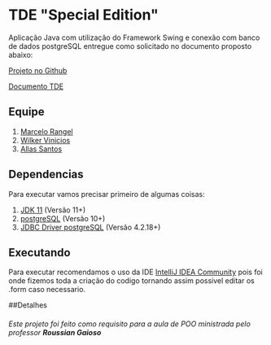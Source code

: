 # TDE "Special Edition"

Aplicação Java com utilização do Framework Swing e conexão com banco de dados postgreSQL entregue como solicitado no documento proposto abaixo:

[Projeto no Github](https://github.com/ThePurpleGroup/TDE)

[Documento TDE](https://docs.google.com/document/d/1q0t_junb_YpJaUnrwa5k_jUZHedB2uNpJFIEzeSj7UQ/edit?usp=sharing) 

## Equipe

1. [Marcelo Rangel](https://github.com/MarceloRanngel)
1. [Wilker Vinicios](https://github.com/WilkerVinicios)
1. [Allas Santos](https://github.com/Allas123)

## Dependencias

Para executar vamos precisar primeiro de algumas coisas:

1. [JDK 11](https://www.oracle.com/java/technologies/javase-jdk11-downloads.html) (Versão 11+)
1. [postgreSQL](https://www.postgresql.org/download/) (Versão 10+)
1. [JDBC Driver postgreSQL](https://jdbc.postgresql.org/download.html) (Versão 4.2.18+)

## Executando

Para executar recomendamos o uso da IDE [IntelliJ IDEA Community](https://www.jetbrains.com/pt-br/idea/download/) pois 
foi onde fizemos toda a criação do codigo tornando assim possivel editar os .form caso necessario.


##Detalhes

###### Este projeto foi feito como requisito para a aula de POO ministrada pelo professor **Roussian Gaioso**